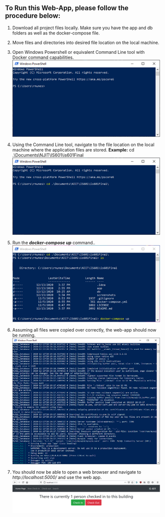## To Run this Web-App, please follow the procedure below:

  1) Download all project files locally. Make sure you have the app and db folders as well as the docker-compose file.

  2) Move files and directories into desired file location on the local machine. 

  3) Open Windows Powershell or equivalent Command Line tool with Docker command capabilities. 
        ![powershell](./screenshots/powershell01.PNG)
  
  4) Using the Command Line tool, navigate to the file location on the local machine where the application files are stored.
        **Example:** cd .\Documents\NJIT\IS601\is601Final\
        ![powershellNavigation](./screenshots/powershell02.PNG)
  
  5) Run the ***docker-compose up*** command..
        ![powershellExecute](./screenshots/powershell03.PNG)
  
  6) Assuming all files were copied over correctly, the web-app should now be running.
        ![webappRunning](./screenshots/powershell04.PNG)
  
  7) You should now be able to open a web browser and navigate to *http://localhost:5000/* and use the web app.
        ![webappBrowser](./screenshots/homePage.png)
